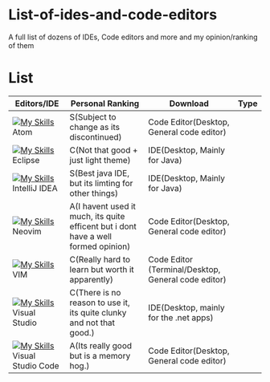 # List-of-ides-and-code-editors
A full list of dozens of IDEs, Code editors and more and my opinion/ranking of them


# List


| Editors/IDE   | Personal Ranking | Download | Type |
| ------------- | -------------------------------------------------------------------------------- | -------------------------------------------  | ------------------------------------  |
| [![My Skills](https://skillicons.dev/icons?i=atom)](https://skillicons.dev) Atom                 | S(Subject to change as its discontinued)            | Code Editor(Desktop, General code editor)  |
| [![My Skills](https://skillicons.dev/icons?i=eclipse)](https://skillicons.dev) Eclipse           | C(Not that good + just light theme)                 | IDE(Desktop, Mainly for Java)              |
| [![My Skills](https://skillicons.dev/icons?i=idea)](https://skillicons.dev) IntelliJ IDEA        | S(Best java IDE, but its limting for other things)  | IDE(Desktop, Mainly for Java)       |
| [![My Skills](https://skillicons.dev/icons?i=neovim)](https://skillicons.dev) Neovim             | A(I havent used it much, its quite efficent but i dont have a well formed opinion)        | Code Editor(Desktop, General code editor) |
| [![My Skills](https://skillicons.dev/icons?i=vim)](https://skillicons.dev) VIM                   | C(Really hard to learn but worth it apparently)     | Code Editor (Terminal/Desktop, General code editor)      |
| [![My Skills](https://skillicons.dev/icons?i=visualstudio)](https://skillicons.dev) Visual Studio   | C(There is no reason to use it, its quite clunky and not that good.)           | IDE(Desktop, mainly for the .net apps)     |
| [![My Skills](https://skillicons.dev/icons?i=vscode)](https://skillicons.dev) Visual Studio Code    | A(Its really good but is a memory hog.)          | Code Editor(Desktop, General code editor)              |




 
